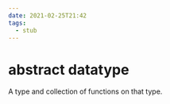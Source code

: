```yaml
---
date: 2021-02-25T21:42
tags: 
  - stub
---
```


# abstract datatype

A type and collection of functions on that type.
